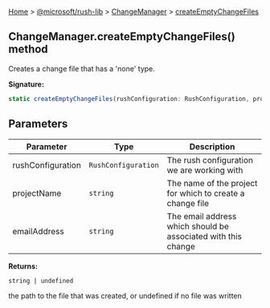 [Home](./index) &gt; [@microsoft/rush-lib](./rush-lib.md) &gt; [ChangeManager](./rush-lib.changemanager.md) &gt; [createEmptyChangeFiles](./rush-lib.changemanager.createemptychangefiles.md)

## ChangeManager.createEmptyChangeFiles() method

Creates a change file that has a 'none' type.

<b>Signature:</b>

```typescript
static createEmptyChangeFiles(rushConfiguration: RushConfiguration, projectName: string, emailAddress: string): string | undefined;
```

## Parameters

|  Parameter | Type | Description |
|  --- | --- | --- |
|  rushConfiguration | `RushConfiguration` | The rush configuration we are working with |
|  projectName | `string` | The name of the project for which to create a change file |
|  emailAddress | `string` | The email address which should be associated with this change |

<b>Returns:</b>

`string | undefined`

the path to the file that was created, or undefined if no file was written

